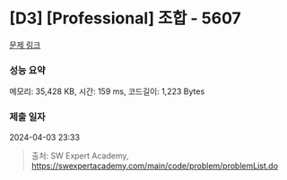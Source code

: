 # [D3] [Professional] 조합 - 5607 

[문제 링크](https://swexpertacademy.com/main/code/problem/problemDetail.do?contestProbId=AWXGKdbqczEDFAUo) 

### 성능 요약

메모리: 35,428 KB, 시간: 159 ms, 코드길이: 1,223 Bytes

### 제출 일자

2024-04-03 23:33



> 출처: SW Expert Academy, https://swexpertacademy.com/main/code/problem/problemList.do